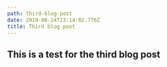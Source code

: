 ```yaml
---
path: third-blog-post
date: 2019-06-24T23:14:02.776Z
title: Third blog post
---
```

## This is a test for the third blog post
